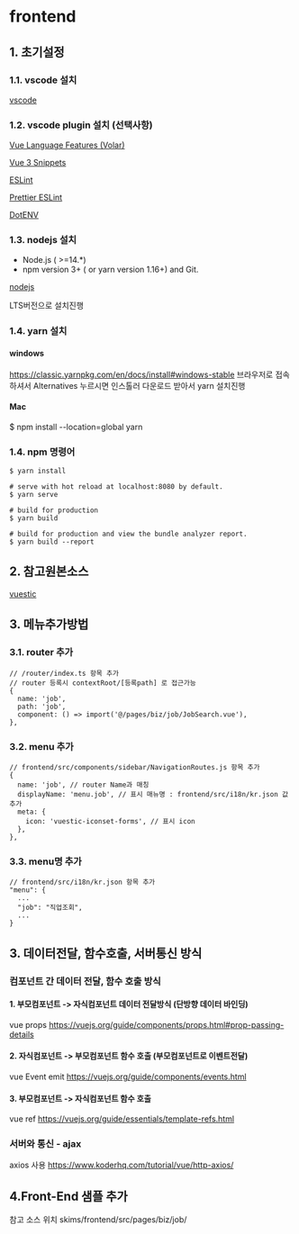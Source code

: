 # frontend

## 1. 초기설정

### 1.1. vscode 설치
   
[vscode](https://code.visualstudio.com/)


### 1.2. vscode plugin 설치 (선택사항)

[Vue Language Features (Volar)](https://marketplace.visualstudio.com/items?itemName=Vue.volar)

[Vue 3 Snippets](https://marketplace.visualstudio.com/items?itemName=hollowtree.vue-snippets)

[ESLint](https://marketplace.visualstudio.com/items?itemName=dbaeumer.vscode-eslint)

[Prettier ESLint](https://marketplace.visualstudio.com/items?itemName=rvest.vs-code-prettier-eslint)

[DotENV](https://marketplace.visualstudio.com/items?itemName=mikestead.dotenv)


### 1.3. nodejs 설치
  
* Node.js ( >=14.*)
* npm version 3+ ( or yarn version 1.16+) and Git.

[nodejs](https://nodejs.org/en/)

LTS버전으로 설치진행

### 1.4. yarn 설치
#### windows
https://classic.yarnpkg.com/en/docs/install#windows-stable 브라우저로 접속하셔서
Alternatives 누르시면 인스톨러 다운로드 받아서 yarn 설치진행 

#### Mac
$ npm install --location=global yarn

### 1.4. npm 명령어  

```
$ yarn install

# serve with hot reload at localhost:8080 by default.
$ yarn serve

# build for production
$ yarn build

# build for production and view the bundle analyzer report.
$ yarn build --report
```

## 2. 참고원본소스

[vuestic](https://vuestic.dev/)

## 3. 메뉴추가방법
### 3.1. router 추가
```
// /router/index.ts 항목 추가
// router 등록시 contextRoot/[등록path] 로 접근가능
{
  name: 'job',
  path: 'job',
  component: () => import('@/pages/biz/job/JobSearch.vue'),
},
```
### 3.2. menu 추가
```
// frontend/src/components/sidebar/NavigationRoutes.js 항목 추가
{
  name: 'job', // router Name과 매칭
  displayName: 'menu.job', // 표시 매뉴명 : frontend/src/i18n/kr.json 값 추가
  meta: {
    icon: 'vuestic-iconset-forms', // 표시 icon
  },
},
```
### 3.3. menu명 추가
```
// frontend/src/i18n/kr.json 항목 추가
"menu": {
  ...
  "job": "직업조회",
  ...
}
```

## 3. 데이터전달, 함수호출, 서버통신 방식

### 컴포넌트 간 데이터 전달, 함수 호출 방식
#### 1. 부모컴포넌트 -> 자식컴포넌트 데이터 전달방식 (단방향 데이터 바인딩)
vue props
https://vuejs.org/guide/components/props.html#prop-passing-details

#### 2. 자식컴포넌트 -> 부모컴포넌트 함수 호출 (부모컴포넌트로 이벤트전달)
vue Event emit
https://vuejs.org/guide/components/events.html

#### 3. 부모컴포넌트 -> 자식컴포넌트 함수 호출
vue ref
https://vuejs.org/guide/essentials/template-refs.html

### 서버와 통신 - ajax
axios 사용
https://www.koderhq.com/tutorial/vue/http-axios/

## 4.Front-End 샘플 추가
참고 소스 위치 
skims/frontend/src/pages/biz/job/
